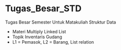 # Tugas_Besar_STD
Tugas Besar Semester Untuk Matakuliah Struktur Data
- Materi Multiply Linked List
- Topik Inventaris Gudang
- L1 = Pemasok, L2 = Barang, List relation

